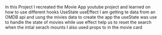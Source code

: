 In this Project I recreated the Movie App youtube project and learned on how to use different hooks
UseState
useEffect
I am getting te data from an OMDB api and usng the mivies data to create the app
the useState was use to handle the state of movies
while use effect help us to reset the search when the intial serach mounts
I also used props to in the movie card

